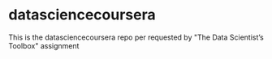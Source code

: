 datasciencecoursera
===================

This is the datasciencecoursera repo per requested by "The Data Scientist’s Toolbox" assignment
